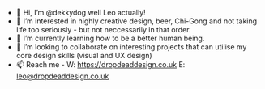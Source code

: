 - 👋 Hi, I’m @dekkydog well Leo actually!
- 👀 I’m interested in highly creative design, beer, Chi-Gong and not taking life too seriously - but not neccessarily in that order.
- 🌱 I’m currently learning how to be a better human being.
- 💞️ I’m looking to collaborate on interesting projects that can utilise my core design skills (visual and UX design)
- 📫 Reach me - W: https://dropdeaddesign.co.uk E: leo@dropdeaddesign.co.uk

<!---
dekkydog/dekkydog is a ✨ special ✨ repository because its `README.md` (this file) appears on your GitHub profile.
You can click the Preview link to take a look at your changes.
--->
